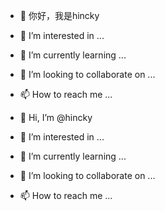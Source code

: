 - 👋 你好，我是hincky
- 👀 I’m interested in ...
- 🌱 I’m currently learning ...
- 💞️ I’m looking to collaborate on ...
- 📫 How to reach me ...




- 👋 Hi, I’m @hincky
- 👀 I’m interested in ...
- 🌱 I’m currently learning ...
- 💞️ I’m looking to collaborate on ...
- 📫 How to reach me ...

<!---
hincky/hincky is a ✨ special ✨ repository because its `README.md` (this file) appears on your GitHub profile.
You can click the Preview link to take a look at your changes.
--->